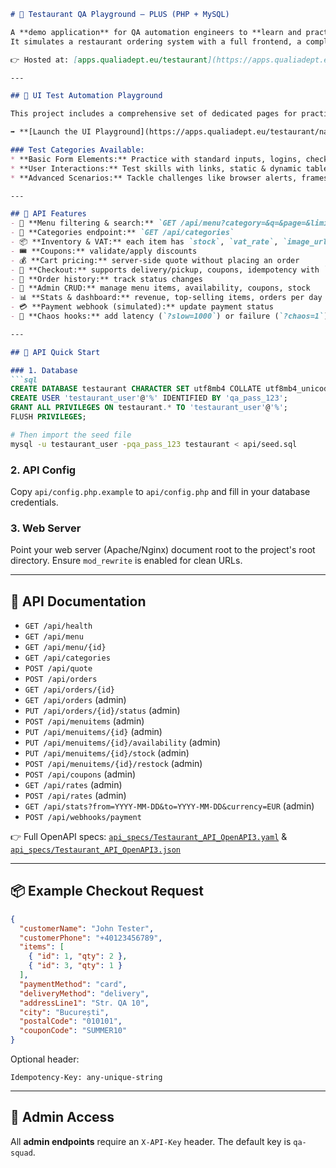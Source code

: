 ````markdown
# 🍕 Testaurant QA Playground – PLUS (PHP + MySQL)

A **demo application** for QA automation engineers to **learn and practice test automation**.
It simulates a restaurant ordering system with a full frontend, a complete set of UI testing challenges, and a backend API.

👉 Hosted at: [apps.qualiadept.eu/testaurant](https://apps.qualiadept.eu/testaurant)

---

## 🧭 UI Test Automation Playground

This project includes a comprehensive set of dedicated pages for practicing UI automation. It covers a wide range of scenarios, from basic element interactions to advanced, modern web challenges.

➡️ **[Launch the UI Playground](https://apps.qualiadept.eu/testaurant/navigation.html)**

### Test Categories Available:
* **Basic Form Elements:** Practice with standard inputs, logins, checkboxes, radio buttons, dropdowns, file uploads, and complex forms.
* **User Interactions:** Test skills with links, static & dynamic tables, hover actions, drag and drop, keyboard events, and various mouse clicks.
* **Advanced Scenarios:** Tackle challenges like browser alerts, frames, widgets, dynamic content, slow-loading elements, accordions, Shadow DOM, SVG, and A/B testing.

---

## 🧪 API Features
- 📝 **Menu filtering & search:** `GET /api/menu?category=&q=&page=&limit=`
- 🍔 **Categories endpoint:** `GET /api/categories`
- 📦 **Inventory & VAT:** each item has `stock`, `vat_rate`, `image_url`
- 🎟️ **Coupons:** validate/apply discounts
- 💰 **Cart pricing:** server-side quote without placing an order
- 🛒 **Checkout:** supports delivery/pickup, coupons, idempotency with `Idempotency-Key`
- 📜 **Order history:** track status changes
- 🔑 **Admin CRUD:** manage menu items, availability, coupons, stock
- 📊 **Stats & dashboard:** revenue, top-selling items, orders per day
- 💳 **Payment webhook (simulated):** update payment status
- 🧪 **Chaos hooks:** add latency (`?slow=1000`) or failure (`?chaos=1`)

---

## 🚀 API Quick Start

### 1. Database
```sql
CREATE DATABASE testaurant CHARACTER SET utf8mb4 COLLATE utf8mb4_unicode_ci;
CREATE USER 'testaurant_user'@'%' IDENTIFIED BY 'qa_pass_123';
GRANT ALL PRIVILEGES ON testaurant.* TO 'testaurant_user'@'%';
FLUSH PRIVILEGES;
````

```bash
# Then import the seed file
mysql -u testaurant_user -pqa_pass_123 testaurant < api/seed.sql
```

### 2\. API Config

Copy `api/config.php.example` to `api/config.php` and fill in your database credentials.

### 3\. Web Server

Point your web server (Apache/Nginx) document root to the project's root directory. Ensure `mod_rewrite` is enabled for clean URLs.

-----

## 📄 API Documentation

  - `GET /api/health`
  - `GET /api/menu`
  - `GET /api/menu/{id}`
  - `GET /api/categories`
  - `POST /api/quote`
  - `POST /api/orders`
  - `GET /api/orders/{id}`
  - `GET /api/orders` (admin)
  - `PUT /api/orders/{id}/status` (admin)
  - `POST /api/menuitems` (admin)
  - `PUT /api/menuitems/{id}` (admin)
  - `PUT /api/menuitems/{id}/availability` (admin)
  - `PUT /api/menuitems/{id}/stock` (admin)
  - `POST /api/menuitems/{id}/restock` (admin)
  - `POST /api/coupons` (admin)
  - `GET /api/rates` (admin)
  - `POST /api/rates` (admin)
  - `GET /api/stats?from=YYYY-MM-DD&to=YYYY-MM-DD&currency=EUR` (admin)
  - `POST /api/webhooks/payment`

👉 Full OpenAPI specs: [`api_specs/Testaurant_API_OpenAPI3.yaml`](https://www.google.com/search?q=api_specs/Testaurant_API_OpenAPI3.yaml) & [`api_specs/Testaurant_API_OpenAPI3.json`](https://www.google.com/search?q=api_specs/Testaurant_API_OpenAPI3.json)

-----

## 📦 Example Checkout Request

```json
{
  "customerName": "John Tester",
  "customerPhone": "+40123456789",
  "items": [
    { "id": 1, "qty": 2 },
    { "id": 3, "qty": 1 }
  ],
  "paymentMethod": "card",
  "deliveryMethod": "delivery",
  "addressLine1": "Str. QA 10",
  "city": "București",
  "postalCode": "010101",
  "couponCode": "SUMMER10"
}
```

Optional header:

```
Idempotency-Key: any-unique-string
```

-----

## 🔑 Admin Access

All **admin endpoints** require an `X-API-Key` header. The default key is `qa-squad`.

```
```